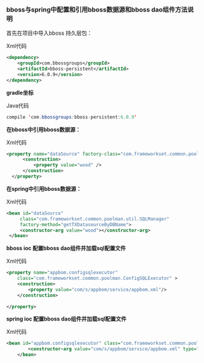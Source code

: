 ### bboss与spring中配置和引用bboss数据源和bboss dao组件方法说明

首先在项目中导入bboss 持久层包：

Xml代码

```xml
<dependency>   
    <groupId>com.bbossgroups</groupId>   
    <artifactId>bboss-persistent</artifactId>   
    <version>6.0.9</version>   
</dependency>
```

**gradle坐标**

Java代码

```java
compile 'com.bbossgroups:bboss-persistent:6.0.9'  

```

   **在bboss中引用bboss数据源：**

Xml代码

```xml
<property name="dataSource" factory-class="com.frameworkset.common.poolman.util.SQLManager" factory-method="getTXDatasourceByDBName">    
      <construction>    
          <property value="wood" />    
      </construction>    
  </property>  
```

 **在spring中引用bboss数据源：**

Xml代码

```xml
<bean id="dataSource"   
     class="com.frameworkset.common.poolman.util.SQLManager"  
     factory-method="getTXDatasourceByDBName">  
     <constructor-arg value="wood"></constructor-arg>  
 </bean>
```

**bboss ioc 配置bboss dao组件并加载sql配置文件**     

Xml代码

```xml
<property name="appbom.configsqlexecutor"          
    class="com.frameworkset.common.poolman.ConfigSQLExecutor" >  
    <construction>  
        <property value="com/s/appbom/service/appbom.xml"/>  
    </construction>  
      
</property>  
```

**spring ioc 配置bboss dao组件并加载sql配置文件**

Xml代码

```xml
<bean id="appbom.configsqlexecutor" class="com.frameworkset.common.poolman.ConfigSQLExecutor">                                    
        <constructor-arg value="com/s/appbom/service/appbom.xml" type="String" index ="1"></constructor-arg>                            
    </bean>  
```

